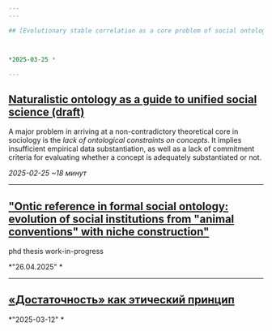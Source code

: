 ```yaml
---
---

## [Evolutionary stable correlation as a core problem of social ontology](correlation-evolution)



*2025-03-25 *

---
```


## [Naturalistic ontology as a guide to unified social science (draft)](disser_test)

A major problem in arriving at a non-contradictory theoretical core in sociology is the *lack of ontological constraints on concepts*. It implies insufficient empirical data substantiation, as well as a lack of commitment criteria for evaluating whether a concept is adequately substantiated or not.

*2025-02-25 ~18 минут*

---

## ["Ontic reference in formal social ontology: evolution of social institutions from \"animal conventions\" with niche construction"](phd-draft)

phd thesis work-in-progress

*"26.04.2025" *

---

## [«Достаточность» как этический принцип](future-societies_project)



*"2025-03-12" *

